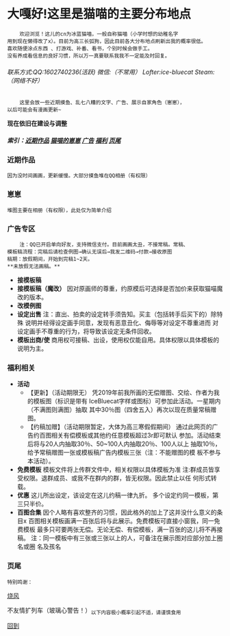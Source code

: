 <html>
<body oncontextmenu = "return false" ></body>
<body onselectstart = "return false" ></body>
<body oncopy = "return false" ></body>
</html>

# 大嘎好!这里是猫喵的主要分布地点
        欢迎浏览！这儿的cn为冰蓝猫喵，一般自称猫喵（小学时想的幼稚名字
    用到现在懒得改了x）。目前为高三长弧狗，因此目前各大分布地点刷新出我的概率很低。
    喜欢随便涂点东西 、打游戏、补番、看书，个别时候会做手工。 
    没有养成看信息的良好习惯，所以万一真要联系我我不一定能及时回复。

###### 联系方式:QQ:1602740236(活跃)  微信:（不常用） Lofter:ice-bluecat  Steam:（网络不好）

        这里会放一些近期摸鱼、乱七八糟的文字、广告、展示自家角色（崽崽），
    以后可能会有漫画更新~
    
**现在依旧在建设与调整**

##### 索引：[近期作品](#近期作品)  [猫喵的崽崽](#崽崽)  [广告](#广告专区)  [福利](#福利相关)  [页尾](#页尾)


### 近期作品
    因为没时间画画，更新缓慢。大部分摸鱼堆在QQ相册（有权限）
    
    
### 崽崽
    堆图主要在相册（有权限），此处仅为简单介绍
    
    
### 广告专区
        注：QQ已开启单向好友，支持微信支付。目前画画太丑，不接常稿。常稿、
    模板稿流程：完稿后请检查例图→确认无误后→我发二维码→付款→接收原图
    稿期：放假期间，开始到完稿1~2天。
    **未放假无法画稿。**

-    **接模板稿**
-    **接模板稿（魔改）**
    因对原画师的尊重，约原模后可选择是否加价来获取猫喵魔改的版本。
-    **改模例图**
-    **设定出售**
    注：直出、拍卖的设定转手须告知。买主（包括转手后买下的）除特殊
    说明并经得设定画手同意，发现有恶意丑化、侮辱等对设定不尊重进而
    对设定画手不尊重的行为，将导致该设定无条件回收。
-    **模板出商/使**
    商用权可接稿、出设，使用权仅能自用。具体权限以具体模板的说明为主。
    
    
### 福利相关
-    **活动**
       * 【更新】（活动期限无）
       凭2019年前我所画的无偿赠图、交绘、作者为我的模板图（标识是带有
     IceBluecat字样或图标）可参加此活动。一星期内（不满图则满图）抽取
     其中30％图（四舍五入）再次以现在质量常稿赠图。
       * 【约稿加赠】（活动期限暂定，大体为高三寒假假期间）
       通过此网页的广告约百图相关有偿模板或其他约任意模板超过3r即可默认
     参加。活动结束后将与20人内抽取30％、50~100人内抽取20％、100人以上
     抽取10％，给予常稿赠图一张或模板稿广告内模板三张（注：不能赠图的模
     板不参与本活动）。
-    **免费模板**
    模板文件将上传群文件中，相关权限以具体模板为准
    注:群成员皆享受权限。退群成员、或我不在群内的群，皆无权限。因此禁止以任
    何形式转载。
-    **优惠**
    这儿所出设定，该设定在这儿约稿一律九折。
    多个设定约同一模板，第三只半价。
-    **百图合集**
    因个人略有喜欢整齐的习惯，因此格外的加上了这并没什么意义的条目x
    百图相关模板画满一百张后将与此展示。免费模板可直接小窗我，同一免费模板
    最多只可要两张无偿。无论无偿、有偿模板，满一百张的这儿将不再接稿。
    注：同一模板中有三张或三张以上的人，可备注在展示图对应部分加上圈名或圈
    名及孩名
    
    
### 页尾
    特别鸣谢：
[烧风](https://hk-shao.github.io/"烧风的博客")
    
   不友情扩列车（玻璃心警告！）<sub>以下内容极小概率引起不适，请谨慎食用</sub>

[回到](#近期作品)
